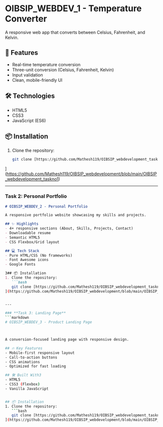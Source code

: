 # OIBSIP_WEBDEV_1 - Temperature Converter

A responsive web app that converts between Celsius, Fahrenheit, and Kelvin.

## 🚀 Features
- Real-time temperature conversion
- Three-unit conversion (Celsius, Fahrenheit, Kelvin)
- Input validation
- Clean, mobile-friendly UI

## 🛠️ Technologies
- HTML5
- CSS3
- JavaScript (ES6)

## 📦 Installation
1. Clone the repository:
   ```bash
   git clone [https://github.com/Mathesh119/OIBSIP_webdevelopment_taskno1.git
](https://github.com/Mathesh119/OIBSIP_webdevelopment/blob/main/OIBSIP_webdevelopment_taskno1)


---

### **Task 2: Personal Portfolio**  
```markdown
# OIBSIP_WEBDEV_2 - Personal Portfolio

A responsive portfolio website showcasing my skills and projects.

## ✨ Highlights
- 4+ responsive sections (About, Skills, Projects, Contact)
- Downloadable resume
- Semantic HTML5
- CSS Flexbox/Grid layout

## 💻 Tech Stack
- Pure HTML/CSS (No frameworks)
- Font Awesome icons
- Google Fonts

3## 📦 Installation
1. Clone the repository:
   ```bash
   git clone [https://github.com/Mathesh119/OIBSIP_webdevelopment_taskno2.git
](https://github.com/Mathesh119/OIBSIP_webdevelopment/blob/main/OIBSIP_webdevelopment_taskno2)


---

### **Task 3: Landing Page**  
```markdown
# OIBSIP_WEBDEV_3 - Product Landing Page



A conversion-focused landing page with responsive design.

## 🔥 Key Features
- Mobile-first responsive layout
- Call-to-action buttons
- CSS animations
- Optimized for fast loading

## 🛠️ Built With3
- HTML5
- CSS3 (Flexbox)
- Vanilla JavaScript


## 📦 Installation
1. Clone the repository:
   ```bash
   git clone [https://github.com/Mathesh119/OIBSIP_webdevelopment_taskno.git
](https://github.com/Mathesh119/OIBSIP_webdevelopment/blob/main/OIBSIP_webdevelopment_taskno3)



